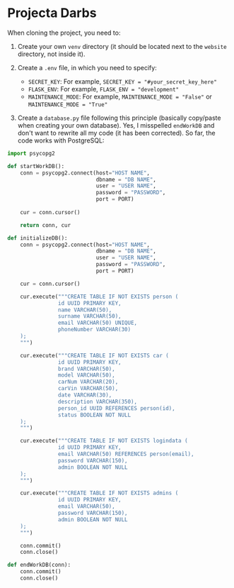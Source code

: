 # Projecta Darbs

When cloning the project, you need to:

1. Create your own `venv` directory (it should be located next to the `website` directory, not inside it).

2. Create a `.env` file, in which you need to specify:
    - `SECRET_KEY`: For example, `SECRET_KEY = "#your_secret_key_here"`
    - `FLASK_ENV`: For example, `FLASK_ENV = "development"`
    - `MAINTENANCE_MODE`: For example, `MAINTENANCE_MODE = "False"` or `MAINTENANCE_MODE = "True"`

3. Create a `database.py` file following this principle (basically copy/paste when creating your own database). Yes, I misspelled `endWorkDB` and don't want to rewrite all my code (it has been corrected). So far, the code works with PostgreSQL:

```python
import psycopg2

def startWorkDB():
    conn = psycopg2.connect(host="HOST NAME", 
                            dbname = "DB NAME", 
                            user = "USER NAME",
                            password = "PASSWORD",
                            port = PORT)
    
    cur = conn.cursor()

    return conn, cur

def initializeDB():
    conn = psycopg2.connect(host="HOST NAME", 
                            dbname = "DB NAME", 
                            user = "USER NAME",
                            password = "PASSWORD",
                            port = PORT)

    cur = conn.cursor()

    cur.execute("""CREATE TABLE IF NOT EXISTS person (
                id UUID PRIMARY KEY,
                name VARCHAR(50),
                surname VARCHAR(50),
                email VARCHAR(50) UNIQUE,
                phoneNumber VARCHAR(30)
    );
    """)

    cur.execute("""CREATE TABLE IF NOT EXISTS car (
                id UUID PRIMARY KEY,
                brand VARCHAR(50),
                model VARCHAR(50),
                carNum VARCHAR(20),
                carVin VARCHAR(50),
                date VARCHAR(30),
                description VARCHAR(350),
                person_id UUID REFERENCES person(id),
                status BOOLEAN NOT NULL
    );
    """)

    cur.execute("""CREATE TABLE IF NOT EXISTS logindata (
                id UUID PRIMARY KEY,
                email VARCHAR(50) REFERENCES person(email),
                password VARCHAR(150),
                admin BOOLEAN NOT NULL
    );
    """)

    cur.execute("""CREATE TABLE IF NOT EXISTS admins (
                id UUID PRIMARY KEY,
                email VARCHAR(50),
                password VARCHAR(150),
                admin BOOLEAN NOT NULL
    );
    """)

    conn.commit()
    conn.close()

def endWorkDB(conn):
    conn.commit()
    conn.close()